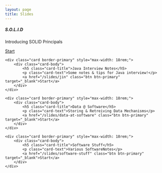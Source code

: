 ```yaml
---
layout: page
title: Slides
---
```


<div class="card-deck">
    <div class="card border-primary" style="max-width: 18rem;">
        <div class="card-body">
            <h5 class="card-title">S.O.L.I.D</h5>
            <p class="card-text">Introducing SOLID Principals</p>
            <a href="/slides/solid" class="btn btn-primary" target="_blank">Start</a>
        </div>
    </div>

    <div class="card border-primary" style="max-width: 18rem;">
        <div class="card-body">
            <h5 class="card-title">Java Interview Notes</h5>
            <p class="card-text">Some notes & tips for Java interview!</p>
            <a href="/slides/jin" class="btn btn-primary" target="_blank">Start</a>
        </div>
    </div>

    <div class="card border-primary" style="max-width: 18rem;">
        <div class="card-body">
            <h5 class="card-title">Data @ Software</h5>
            <p class="card-text">Storing & Retreiving Data Mechanisms</p>
            <a href="/slides/data-at-software" class="btn btn-primary" target="_blank">Start</a>
        </div>
    </div>

    <div class="card border-primary" style="max-width: 18rem;">
        <div class="card-body">
            <h5 class="card-title">Software Stuff</h5>
            <p class="card-text">Various SoftwareNotes</p>
            <a href="/slides/software-stuff" class="btn btn-primary" target="_blank">Start</a>
        </div>
    </div>
</div>